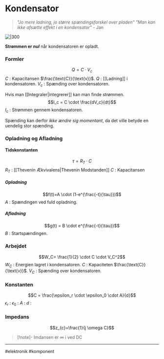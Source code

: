 # Kondensator
>*"Jo mere ladning, jo større spændingsforskel over pladen"*
>*"Man kan ikke afsætte effekt i en kondensator"*
> \- Jan

![|300](https://electronicspost.com/wp-content/uploads/2015/10/capacitor-symbol.png)

**Strømmen er *nul*** når kondensatoren er opladt.

### Formler
$$Q=C \cdot V_c$$
$C$ : Kapacitansen $\frac{\text{C}}{\text{v}}$.
$Q$ : [[Ladning]] i kondensatoren.
$V_c$ : Spænding over kondensatoren. 

Hvis man [[Integraler|integrerer]] kan man finde strømmen.
$$I_c = C \cdot \frac{dV_c}{dt}$$
$I_c$ : Strømmen gennem kondensatoren.

Spænding kan derfor *ikke ændre sig momentant*, da det ville betyde en uendelig stor spænding. 

### Opladning og Afladning

#### Tidskonstanten
$$\tau = R_T \cdot C$$
$R_T$ : [[Thevenin Ækvivalens|Thevenin Modstanden]]
$C$ : Kapacitansen 

##### Opladning
$$f(t)=A \cdot (1-e^{\frac{-t}{\tau}})$$
$A$ : Spændingen ved fuld opladning.

##### Afladning 
$$g(t) = B \cdot e^{\frac{-t}{\tau}}$$
$B$ : Startspændingen.

### Arbejdet
$$W_C= \frac{1}{2} \cdot C \cdot V_C^2$$
$W_C$ : Energien lagret i kondensatoren.
$C$ : Kapaciteten $\frac{\text{C}}{\text{v}}$.
$V_C$ : Spænding over kondensatoren. 

### Konstanten

$$C = \frac{\epsilon_r \cdot \epsilon_0 \cdot A}{d}$$
$\epsilon_r$ :
$\epsilon_0$ :
$A$ :
$d$ :

### Impedans
$$z_{c}=\frac{1}{j \omega C}$$

>[!note]- Imdansen er $\infty$ i ved DC
>$$$$


---
#elektronik #komponent